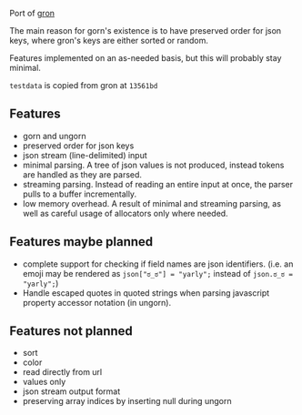 Port of [gron](https://github.com/tomnomnom/gron)

The main reason for gorn's existence is to have preserved order for json keys, where gron's keys are either sorted or random.

Features implemented on an as-needed basis, but this will probably stay minimal.

`testdata` is copied from gron at `13561bd`

## Features
- gorn and ungorn
- preserved order for json keys
- json stream (line-delimited) input
- minimal parsing. A tree of json values is not produced, instead tokens are handled as they are parsed.
- streaming parsing. Instead of reading an entire input at once, the parser pulls to a buffer incrementally.
- low memory overhead. A result of minimal and streaming parsing, as well as careful usage of allocators only where needed.

## Features maybe planned
- complete support for checking if field names are json identifiers. (i.e. an emoji may be rendered as `json["ಠ_ಠ"] = "yarly";` instead of `json.ಠ_ಠ = "yarly";`)
- Handle escaped quotes in quoted strings when parsing javascript property accessor notation (in ungorn).

## Features not planned
- sort
- color
- read directly from url
- values only
- json stream output format
- preserving array indices by inserting null during ungorn
